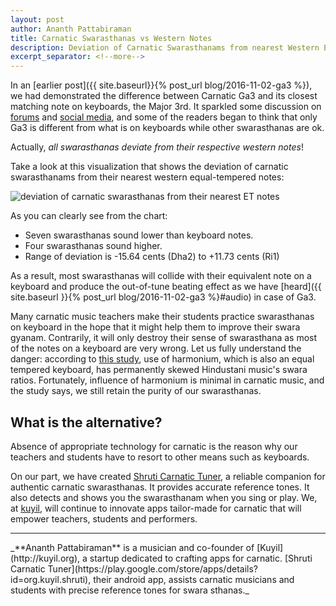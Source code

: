 ```yaml
---
layout: post
author: Ananth Pattabiraman
title: Carnatic Swarasthanas vs Western Notes
description: Deviation of Carnatic Swarasthanams from nearest Western Equal Tempered notes
excerpt_separator: <!--more-->
---
```

In an [earlier post]({{ site.baseurl}}{% post_url blog/2016-11-02-ga3 %}), we had demonstrated the difference between Carnatic Ga3 and its closest matching note on keyboards, the Major 3rd. It sparkled some discussion on [forums](http://www.rasikas.org/forums/viewtopic.php?f=9&t=28292) and [social media](https://www.facebook.com/kuyilorg/posts/343819562676883), and some of the readers began to think that only Ga3 is different from what is on keyboards while other swarasthanas are ok.

Actually, _all swarasthanas deviate from their respective western notes_! 

Take a look at this visualization that shows the deviation of carnatic swarasthanams from their nearest western equal-tempered notes:

<img class="img-responsive" alt="deviation of carnatic swarasthanas from their nearest ET notes" src="{{ site.url }}/images/carnatic_vs_et.png" />

As you can clearly see from the chart:

* Seven swarasthanas sound lower than keyboard notes.
* Four swarasthanas sound higher.
* Range of deviation is -15.64 cents (Dha2) to +11.73 cents (Ri1)

As a result, most swarasthanas will collide with their equivalent note on a keyboard and produce the out-of-tune beating effect as we have [heard]({{ site.baseurl }}{% post_url blog/2016-11-02-ga3 %}#audio) in case of Ga3.

Many carnatic music teachers make their students practice swarasthanas on keyboard in the hope that it might help them to improve their swara gyanam. Contrarily, it will only destroy their sense of swarasthana as most of the notes on a keyboard are very wrong. Let us fully understand the danger: according to [this study](http://mtg.upf.edu/files/publications/jserra11ismir_icmtuning.pdf), use of harmonium, which is also an equal tempered keyboard, has permanently skewed Hindustani music's swara ratios. Fortunately, influence of harmonium is minimal in carnatic music, and the study says, we still retain the purity of our swarasthanas.

## What is the alternative? 

Absence of appropriate technology for carnatic is the reason why our teachers and students have to resort to other means such as keyboards.

On our part, we have created [Shruti Carnatic Tuner](https://play.google.com/store/apps/details?id=org.kuyil.shruti), a reliable companion for authentic carnatic swarasthanas. It provides accurate reference tones. It also detects and shows you the swarasthanam when you sing or play.  We, at [kuyil](http://www.kuyil.org), will continue to innovate apps tailor-made for carnatic that will empower teachers, students and performers.

<hr />
_**Ananth Pattabiraman** is a musician and co-founder of [Kuyil](http://kuyil.org), a startup dedicated to crafting apps for carnatic.  
[Shruti Carnatic Tuner](https://play.google.com/store/apps/details?id=org.kuyil.shruti), their android app, assists carnatic musicians and students with precise reference tones for swara sthanas._
